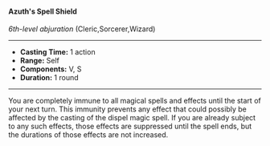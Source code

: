 #### Azuth's Spell Shield
*6th-level abjuration* (Cleric,Sorcerer,Wizard)
___
- **Casting Time:** 1 action
- **Range:** Self
- **Components:** V, S
- **Duration:** 1 round
---
You are completely immune to all magical spells
and effects until the start of your next turn. This
immunity prevents any effect that could possibly be
affected by the casting of the dispel magic  spell. If
you are already subject to any such effects, those
effects are suppressed until the spell ends, but the
durations of those effects are not increased.
